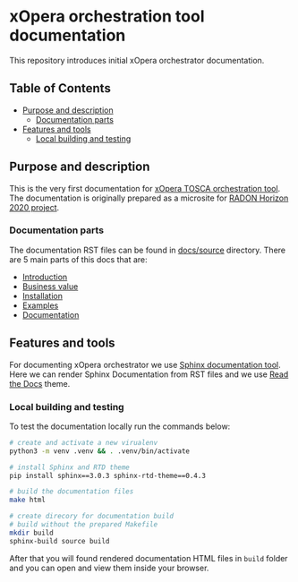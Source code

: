 # xOpera orchestration tool documentation

This repository introduces initial xOpera orchestrator documentation.

## Table of Contents
  - [Purpose and description](#purpose-and-description)
    - [Documentation parts](#documentation-parts)
  - [Features and tools](#features-and-tools)
    - [Local building and testing](#local-building-and-testing)

## Purpose and description
This is the very first documentation for [xOpera TOSCA orchestration tool](https://github.com/xlab-si/xopera-opera).
The documentation is originally prepared as a microsite for [RADON Horizon 2020 project](https://radon-h2020.eu/).

### Documentation parts
The documentation RST files can be found in [docs/source](./docs/source) directory. There are 5 main parts of this docs 
that are:

- [Introduction](./source/introduction.rst)
- [Business value](./source/business-value.rst)
- [Installation](./source/installation.rst)
- [Examples](./source/examples.rst)
- [Documentation](./source/documentation.rst)

## Features and tools
For documenting xOpera orchestrator we use [Sphinx documentation tool](https://www.sphinx-doc.org/en/master/).
Here we can render Sphinx Documentation from RST files and we use [Read the Docs](https://readthedocs.org/) theme.

### Local building and testing
To test the documentation locally run the commands below:

```bash
# create and activate a new virualenv
python3 -m venv .venv && . .venv/bin/activate

# install Sphinx and RTD theme
pip install sphinx==3.0.3 sphinx-rtd-theme==0.4.3

# build the documentation files
make html

# create direcory for documentation build
# build without the prepared Makefile
mkdir build
sphinx-build source build
```

After that you will found rendered documentation HTML files in `build` folder and you can open and view them inside 
your browser. 

